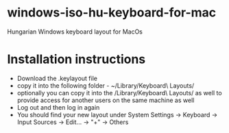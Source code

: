 # windows-iso-hu-keyboard-for-mac
Hungarian Windows keyboard layout for MacOs

# Installation instructions
- Download the .keylayout file
- copy it into the following folder - ~/Library/Keyboard\ Layouts/
- optionally you can copy it into the /Library/Keyboard\ Layouts/ as well to provide access for another users on the same machine as well
- Log out and then log in again
- You should find your new layout under System Settings -> Keyboard -> Input Sources -> Edit... -> "+" -> Others
